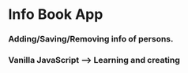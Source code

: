 # Info Book App
### Adding/Saving/Removing info of persons.
### Vanilla JavaScript --> Learning and creating